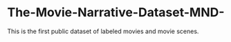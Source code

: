 # The-Movie-Narrative-Dataset-MND-
This is the first public dataset of labeled movies and movie scenes. 
